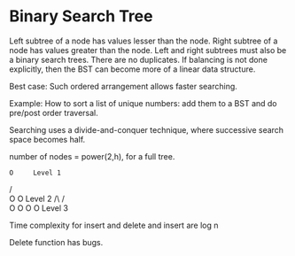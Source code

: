 # Binary Search Tree

Left subtree of a node has values lesser than the node.
Right subtree of a node has values greater than the node.
Left and right subtrees must also be a binary search trees. 
There are no duplicates.
If balancing is not done explicitly, then the BST can become more of a linear data structure.

Best case: Such ordered arrangement allows faster searching.

Example: How to sort a list of unique numbers: add them to a BST and do pre/post order traversal.

Searching uses a divide-and-conquer technique, where successive search space becomes half. 



number of nodes = power(2,h), for a full tree.

    O     Level 1
   / \
  O   O   Level 2
 /\   /\
O  O O  O Level 3

Time complexity for insert and delete and insert are log n

Delete function has bugs.
